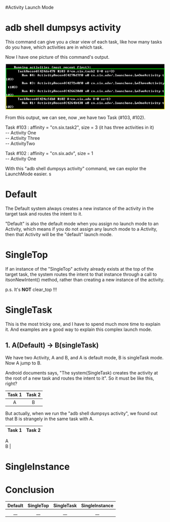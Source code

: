 #Activity Launch Mode

# adb shell dumpsys activity
This command can give you a clear view of each task, like how many tasks do you have, which activities are in which task. 

Now I have one picture of this command's output.

![](/imgs/20160214_01.png)

From this output, we can see, now ,we have two Task (#103, #102).

Task #103 : affinity = "cn.six.task2", size = 3 (it has three activities in it)<br/>
	-- Activity One <br/>
	-- Activity Three<br/>
	-- ActivityTwo<br/>

Task #102 : affinity = "cn.six.adv", size = 1<br/>
	-- Activity One<br/>
	
With this "adb shell dumpsys activity" command, we can explor the LaunchMode easier.	s

# Default

The Default system always creates a new instance of the activity in the target task and routes the intent to it.

"Default" is also the default mode when you assign no launch mode to an Activity, which means if you do not assign any launch mode to a Activity, then that Activity will be the "default" launch mode.


# SingleTop

If an instance of the "SingleTop" activity already exists at the top of the target task, the system routes the intent to that instance through a call to itsonNewIntent() method, rather than creating a new instance of the activity.


p.s. It's **NOT** clear_top !!!

# SingleTask

This is the most tricky one, and I have to spend much more time to explain it. And examples are a good way to explain this complex launch mode.

## 1. A(Default) -> B(singleTask)
We have two Activity, A and B, and A is default mode, B is singleTask mode. Now A jump to B. 

Android documents says, "The system(SingleTask) creates the activity at the root of a new task and routes the intent to it".  So it must be like this, right?

Task 1  | Task 2
 :-------------------------:|:-------------------------:
 A  | B


But actually, when we run the "adb shell dumpsys  activity", we found out that B is strangely in the same task with A.

Task 1  | Task 2
 :-------------------------:|:-------------------------:
 A <br/>
 B | 


# SingleInstance


# Conclusion

Default  |   SingleTop |  SingleTask                  |  SingleInstance 
:-------------------------:|:-------------------------:|:-------------------------:|:-------------------------:
__  |  __  |  __  |  __